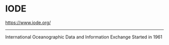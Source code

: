 # IODE
https://www.iode.org/

---

International Oceanographic Data and Information Exchange
Started in 1961
